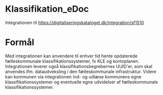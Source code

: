 # Klassifikation_eDoc

Integrationen til https://digitaliseringskataloget.dk/integration/sf1510




# Formål
Med integrationen kan anvendere til enhver tid hente opdaterede fælleskommunale klassifikationssystemer, fx KLE og kontoplanen. Integrationen leverer også klassifikationsbegrebernes UUID'er, som skal anvendes ifm. dataudveksling i den fælleskommunale infrastruktur. Videre kan kommunen via integrationen ind- og udlæse kommunens egne klassifikationssystemer og eventuelle egne udvidelser af fælleskommunale klassifikationssystemer.
